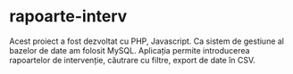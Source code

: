 # rapoarte-interv
Acest proiect a fost dezvoltat cu PHP, Javascript. Ca sistem de gestiune al bazelor de date am folosit MySQL. Aplicația permite introducerea rapoartelor de intervenție, căutrare cu filtre, export de date în CSV.
